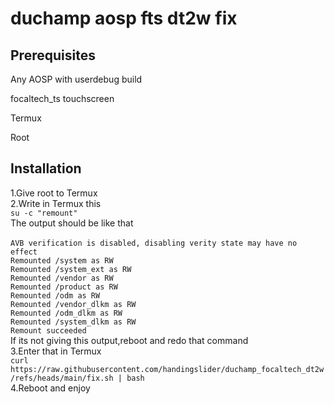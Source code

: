 # duchamp aosp fts dt2w fix

<b><h2>Prerequisites</h2></b> 

Any AOSP with userdebug build

focaltech_ts touchscreen

Termux

Root

<h2><b>Installation</b></h2>
1.Give root to Termux<br>
2.Write in Termux this<br>
<code>su -c "remount"</code><br>
The output should be like that<br><br>
<code>AVB verification is disabled, disabling verity state may have no effect
Remounted /system as RW
Remounted /system_ext as RW
Remounted /vendor as RW
Remounted /product as RW
Remounted /odm as RW
Remounted /vendor_dlkm as RW
Remounted /odm_dlkm as RW
Remounted /system_dlkm as RW
Remount succeeded</code><br>
If its not giving this output,reboot and redo that command<br>
3.Enter that in Termux<br>
<code>curl https://raw.githubusercontent.com/handingslider/duchamp_focaltech_dt2w/refs/heads/main/fix.sh | bash</code><br>
4.Reboot and enjoy
